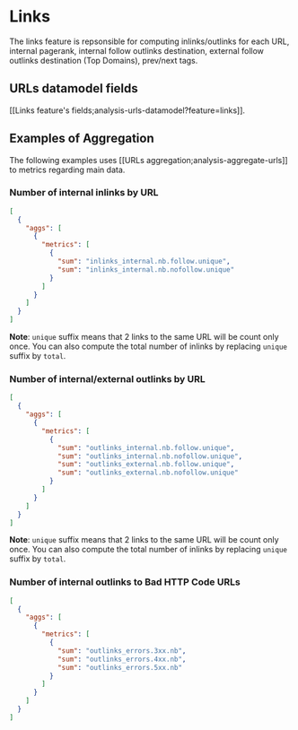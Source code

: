 # Links

The links feature is repsonsible for computing inlinks/outlinks for each URL, internal pagerank, internal follow outlinks destination, external follow outlinks destination (Top Domains), prev/next tags.


## URLs datamodel fields

[[Links feature's fields;analysis-urls-datamodel?feature=links]].


## Examples of Aggregation

The following examples uses [[URLs aggregation;analysis-aggregate-urls]] to metrics regarding main data.

### Number of internal inlinks by URL

```JSON
[
  {
    "aggs": [
      {
        "metrics": [
          {
            "sum": "inlinks_internal.nb.follow.unique",
            "sum": "inlinks_internal.nb.nofollow.unique"
          }
        ]
      }
    ]
  }
]
```
**Note**: `unique` suffix means that 2 links to the same URL will be count only once. You can also compute the total number of inlinks by replacing `unique` suffix by `total`.


### Number of internal/external outlinks by URL

```JSON
[
  {
    "aggs": [
      {
        "metrics": [
          {
            "sum": "outlinks_internal.nb.follow.unique",
            "sum": "outlinks_internal.nb.nofollow.unique",
            "sum": "outlinks_external.nb.follow.unique",
            "sum": "outlinks_external.nb.nofollow.unique"
          }
        ]
      }
    ]
  }
]
```
**Note**: `unique` suffix means that 2 links to the same URL will be count only once. You can also compute the total number of inlinks by replacing `unique` suffix by `total`.


### Number of internal outlinks to Bad HTTP Code URLs

```JSON
[
  {
    "aggs": [
      {
        "metrics": [
          {
            "sum": "outlinks_errors.3xx.nb",
            "sum": "outlinks_errors.4xx.nb",
            "sum": "outlinks_errors.5xx.nb"
          }
        ]
      }
    ]
  }
]
```
